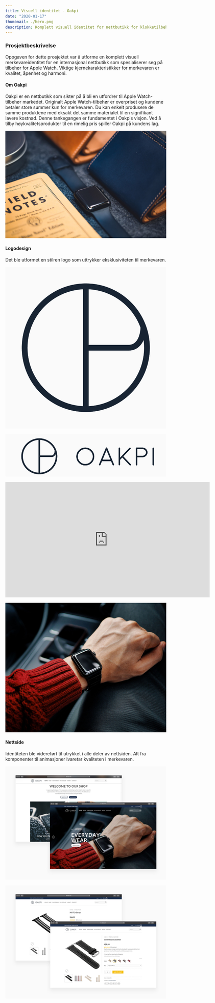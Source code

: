 ```yaml
---
title: Visuell identitet - Oakpi
date: "2020-01-17"
thumbnail: ./hero.png
description: Komplett visuell identitet for nettbutikk for klokketilbehør.
---
```


### Prosjektbeskrivelse

Oppgaven for dette prosjektet var å utforme en komplett visuell merkevareidentitet for en internasjonal nettbutikk som spesialiserer seg på tilbehør for Apple Watch. Viktige kjernekarakteristikker for merkevaren er kvalitet, åpenhet og harmoni.

#### Om Oakpi

Oakpi er en nettbutikk som sikter på å bli en utfordrer til Apple Watch-tilbehør markedet. Originalt Apple Watch-tilbehør er overpriset og kundene betaler store summer kun for merkevaren. Du kan enkelt produsere de samme produktene med eksakt det samme materialet til en signifikant lavere kostnad. Denne tankegangen er fundamentet i Oakpis visjon. Ved å tilby høykvalitetsprodukter til en rimelig pris spiller Oakpi på kundens lag.

<div class="kg-card kg-image-card kg-width-full">

![Oakpi](./Strap-front.jpg)

</div>

#### Logodesign

Det ble utformet en stilren logo som uttrykker eksklusiviteten til merkevaren.


![Oakpi](./Logo-circle.png)



<div class="kg-card kg-image-card kg-width-full">

![Oakpi](./Logo-long.png)

</div>

<iframe src="https://player.vimeo.com/video/317268097" width="640" height="360" frameborder="0" allow="autoplay; fullscreen" allowfullscreen></iframe>

</div>

<div class="kg-card kg-image-card kg-width-full">

![Oakpi](./Black-watch.jpg)

</div>

#### Nettside

Identiteten ble videreført til utrykket i alle deler av nettsiden. Alt fra komponenter til animasjoner ivaretar kvaliteten i merkevaren.

<div class="kg-card kg-image-card kg-width-full">

![Oakpi](./Nettside-1.jpg)

</div>

<div class="kg-card kg-image-card kg-width-full">

![Oakpi](./Nettside-2.jpg)

</div>
